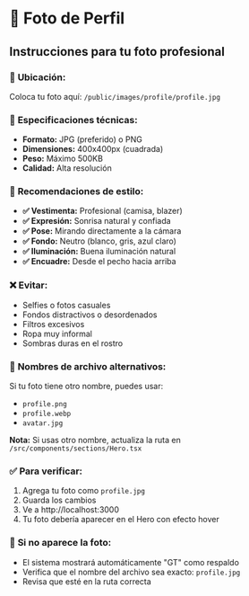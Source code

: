 # 📸 Foto de Perfil

## Instrucciones para tu foto profesional

### 📍 **Ubicación:**
Coloca tu foto aquí: `/public/images/profile/profile.jpg`

### 📐 **Especificaciones técnicas:**
- **Formato:** JPG (preferido) o PNG
- **Dimensiones:** 400x400px (cuadrada)
- **Peso:** Máximo 500KB
- **Calidad:** Alta resolución

### 🎯 **Recomendaciones de estilo:**
- **✅ Vestimenta:** Profesional (camisa, blazer)
- **✅ Expresión:** Sonrisa natural y confiada
- **✅ Pose:** Mirando directamente a la cámara
- **✅ Fondo:** Neutro (blanco, gris, azul claro)
- **✅ Iluminación:** Buena iluminación natural
- **✅ Encuadre:** Desde el pecho hacia arriba

### ❌ **Evitar:**
- Selfies o fotos casuales
- Fondos distractivos o desordenados
- Filtros excesivos
- Ropa muy informal
- Sombras duras en el rostro

### 🔄 **Nombres de archivo alternativos:**
Si tu foto tiene otro nombre, puedes usar:
- `profile.png`
- `profile.webp`
- `avatar.jpg`

**Nota:** Si usas otro nombre, actualiza la ruta en `/src/components/sections/Hero.tsx`

### ✅ **Para verificar:**
1. Agrega tu foto como `profile.jpg`
2. Guarda los cambios
3. Ve a http://localhost:3000
4. Tu foto debería aparecer en el Hero con efecto hover

### 🛟 **Si no aparece la foto:**
- El sistema mostrará automáticamente "GT" como respaldo
- Verifica que el nombre del archivo sea exacto: `profile.jpg`
- Revisa que esté en la ruta correcta 